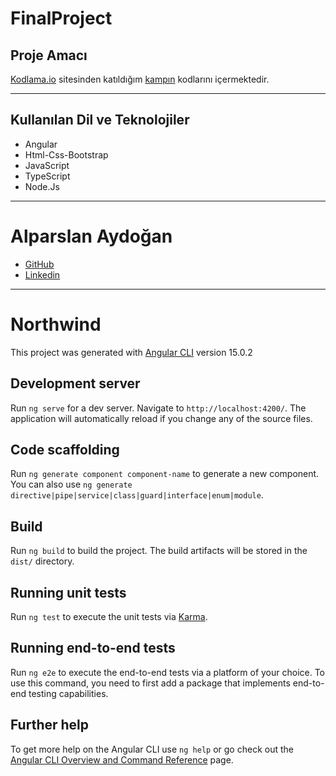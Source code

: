 # FinalProject

## Proje Amacı
[Kodlama.io](https://www.kodlama.io) sitesinden katıldığım [kampın](https://www.kodlama.io/courses/enrolled/1235979) kodlarını içermektedir.
*** 
## Kullanılan Dil ve Teknolojiler
* Angular
* Html-Css-Bootstrap
* JavaScript
* TypeScript
* Node.Js
***


# Alparslan Aydoğan
- [GitHub](https://github.com/Alparslan524)
- [Linkedin](https://www.linkedin.com/in/alparslan-aydoğan-6038771bb/)
***






# Northwind

This project was generated with [Angular CLI](https://github.com/angular/angular-cli) version 15.0.2

## Development server

Run `ng serve` for a dev server. Navigate to `http://localhost:4200/`. The application will automatically reload if you change any of the source files.

## Code scaffolding

Run `ng generate component component-name` to generate a new component. You can also use `ng generate directive|pipe|service|class|guard|interface|enum|module`.

## Build

Run `ng build` to build the project. The build artifacts will be stored in the `dist/` directory.

## Running unit tests

Run `ng test` to execute the unit tests via [Karma](https://karma-runner.github.io).

## Running end-to-end tests

Run `ng e2e` to execute the end-to-end tests via a platform of your choice. To use this command, you need to first add a package that implements end-to-end testing capabilities.

## Further help

To get more help on the Angular CLI use `ng help` or go check out the [Angular CLI Overview and Command Reference](https://angular.io/cli) page.

